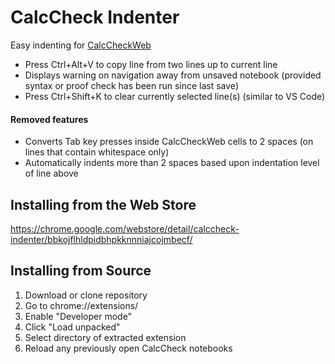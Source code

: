 # CalcCheck Indenter
Easy indenting for [CalcCheckWeb](http://calccheck.mcmaster.ca/CalcCheckDoc/)

- Press Ctrl+Alt+V to copy line from two lines up to current line
- Displays warning on navigation away from unsaved notebook (provided syntax or proof check has been run since last save)
- Press Ctrl+Shift+K to clear currently selected line(s) (similar to VS Code)

#### Removed features 
- Converts Tab key presses inside CalcCheckWeb cells to 2 spaces (on lines that contain whitespace only)
- Automatically indents more than 2 spaces based upon indentation level of line above

## Installing from the Web Store

https://chrome.google.com/webstore/detail/calccheck-indenter/bbkojflhldpidbhpkknnniajcojmbecf/

## Installing from Source

1. Download or clone repository
2. Go to chrome://extensions/
3. Enable "Developer mode"
4. Click "Load unpacked"
5. Select directory of extracted extension
6. Reload any previously open CalcCheck notebooks
